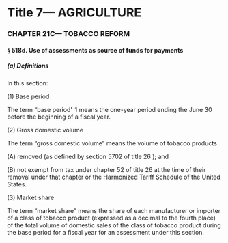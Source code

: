 
# Title 7— AGRICULTURE
### CHAPTER 21C— TOBACCO REFORM
#### § 518d. Use of assessments as source of funds for payments
##### (a) Definitions

In this section:

(1) Base period

The term “base period’  1 means the one-year period ending the June 30 before the beginning of a fiscal year.

(2) Gross domestic volume

The term “gross domestic volume” means the volume of tobacco products

(A) removed (as defined by section 5702 of title 26 ); and

(B) not exempt from tax under chapter 52 of title 26 at the time of their removal under that chapter or the Harmonized Tariff Schedule of the United States.

(3) Market share

The term “market share” means the share of each manufacturer or importer of a class of tobacco product (expressed as a decimal to the fourth place) of the total volume of domestic sales of the class of tobacco product during the base period for a fiscal year for an assessment under this section.
